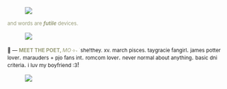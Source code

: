 <div class="npf_row"><figure class="tmblr-full" data-orig-height="1365" data-orig-width="4096"><img src="https://64.media.tumblr.com/0e61300be0c6e1ded30c6d3acb4ca111/62396204fb441972-7a/s540x810/776852db722aa2f367a4c2e5d17727862492f8d8.jpg" data-orig-height="1365" data-orig-width="4096" srcset="https://64.media.tumblr.com/0e61300be0c6e1ded30c6d3acb4ca111/62396204fb441972-7a/s540x810/776852db722aa2f367a4c2e5d17727862492f8d8.jpg 4096w" sizes="(max-width: 1280px) 100vw, 1280px"></figure>
</div>
<p><span style="color: #979b78"><small>and words are </small></span><i><b><span style="color: #979b78"><small>futile</small></span></b></i><span style="color: #979b78"><small> devices. </small></span><i><span style="color: #979b78"><small></small></span></i><span style="color: #979b78"><small>  </small></span><b><i><span style="color: #979b78"><small> </small></span></i></b></p>
<div class="npf_row"><figure class="tmblr-full" data-orig-height="1365" data-orig-width="4096"><img src="https://64.media.tumblr.com/21742fdb11281215a07bb517939c90c8/62396204fb441972-80/s540x810/0244c97f0ba80088f3be72b92b24c7bf6d87d32b.jpg" data-orig-height="1365" data-orig-width="4096" srcset="https://64.media.tumblr.com/21742fdb11281215a07bb517939c90c8/62396204fb441972-80/s540x810/0244c97f0ba80088f3be72b92b24c7bf6d87d32b.jpg 4096w" sizes="(max-width: 1280px) 100vw, 1280px"></figure>
</div>
<p><small>&#129530; &mdash; </small><span style="color: #979b78"><b><small>MEET THE POET, </small></b></span><small><span style="color: #979b78"><i>MO</i></span></small><small><span style="color: #979b78"><b> </b></span></small><small><span style="color: #979b78">&#10209;&#726; &#2282;  </span></small><small>she!they. xv. march pisces. taygracie fangirl</small>. <small>james potter lover</small>. <small>marauders + pjo fans int</small>. <small>romcom lover</small>. <small>never normal about anything</small>. <small>basic dni criteria</small>. <small>i luv my boyfriend :3</small>!</p>
<div class="npf_row"><figure class="tmblr-full" data-orig-height="48" data-orig-width="640"><img src="https://64.media.tumblr.com/294f68d0a31315e755992ec4e0a718ec/52b437c1e65eb2b1-e0/s640x960/65db3c4bffefcf4f99b5e279f36ff6080610a78e.pnj" data-orig-height="48" data-orig-width="640" srcset="https://64.media.tumblr.com/294f68d0a31315e755992ec4e0a718ec/52b437c1e65eb2b1-e0/s640x960/65db3c4bffefcf4f99b5e279f36ff6080610a78e.pnj 640w" sizes="(max-width: 640px) 100vw, 640px"></figure>
</div>
